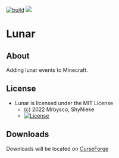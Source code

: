 [![build](https://github.com/Mrbysco/Lunar/actions/workflows/build.yml/badge.svg)](https://github.com/Mrbysco/Lunar/actions/workflows/build.yml) [![](http://cf.way2muchnoise.eu/versions/602312.svg)](https://www.curseforge.com/minecraft/mc-mods/lunar)

# Lunar #

## About ##
Adding lunar events to Minecraft.

## License ##
* Lunar is licensed under the MIT License
  - (c) 2022 Mrbysco, ShyNieke
  - [![License](https://img.shields.io/badge/License-MIT-red.svg?style=flat)](http://opensource.org/licenses/MIT)

## Downloads ##
Downloads will be located on [CurseForge](https://www.curseforge.com/minecraft/mc-mods/lunar)